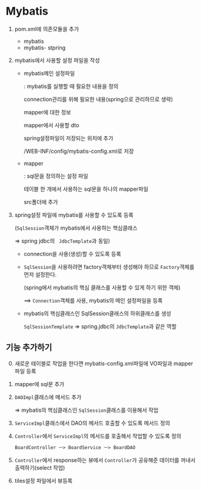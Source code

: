# Mybatis 

1. pom.xml에 의존모듈을 추가

   * mybatis
   * mybatis- stpring

2. mybatis에서 사용할 설정 파일을 작성

   * mybatis메인 설정파일

     : mybatis를 실행할 때 필요한 내용을 정의

       connection관리를 위해 필요한 내용(spring으로 관리하므로 생략)

       mapper에 대한 정보

       mapper에서 사용할 dto

       spring설정파일이 저장되는 위치에 추가

       /WEB-INF/config/mybatis-config.xml로 저장

   * mapper

     : sql문을 정의하는 설정 파일

       테이블 한 개에서 사용하는 sql문을 하나의 mapper파일

       src폴더에 추가

3. spring설정 파일에 mybatis를 사용할 수 있도록 등록

   (`SqlSession`객체가 mybatis에서 사용하는 핵심클래스

    => spring jdbc의 ` JdbcTemplate`과 동일)

   * connection을 사용(생성)할 수 있도록 등록

   * `SqlSession`을 사용하려면 factory객체부터 생성해야 하므로 `Factory`객체를 먼저 설정한다. 

     (spring에서 mybatis의 핵심 클래스를 사용할 수 있게 하기 위한 객체)

      ==> `Connection`객체를 사용, mybatis의 메인 설정파일을 등록

   * mybatis의 핵심클래스인 SqlSession클래스의 하위클래스를 생성

     `SqlSessionTemplate` => spring.jdbc의 `JdbcTemplate`과 같은 역할

## 기능 추가하기

0. 새로운 테이블로 작업을 한다면 mybatis-config.xml파일에 VO파일과 mapper 파일 등록

1. mapper에 sql문 추가

2. `DAOImpl`클래스에 메서드 추가

   => mybatis의 핵심클래스인 `SqlSession`클래스를 이용해서 작업

3. `ServiceImpl`클래스에서 DAO의 메서드 호출할 수 있도록 메서드 정의

4. `Controller`에서 `ServiceImpl`의 메서드를 호출해서 작업할 수 있도록 정의

   ```markdown
   BoardController ㅡ> BoardService ㅡ> BoardDAO
   ```

5. `Controller`에서 response하는 뷰에서 `Controller`가 공유해준 데이터를 꺼내서 출력하기(select 작업)

6. tiles설정 파일에서 뷰등록

